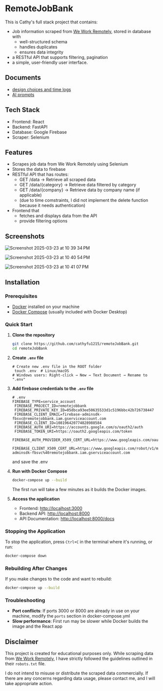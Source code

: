 # RemoteJobBank
This is Cathy's full stack project that contains:
- Job information scraped from [We Work Remotely](https://weworkremotely.com), stored in database with
  - well-structured schema
  - handles duplicates
  - ensures data integrity
- a RESTful API that supports filtering, pagination
- a simple, user-friendly user interface.


## Documents
- [design choices and time logs](https://github.com/cathyfu1215/remoteJobBank/blob/main/design-choices.md)
- [AI prompts](https://github.com/cathyfu1215/remoteJobBank/blob/main/ai-prompts.md)



## Tech Stack
- Frontend: React 
- Backend: FastAPI
- Database: Google Firebase
- Scraper: Selenium


## Features
- Scrapes job data from We Work Remotely using Selenium
- Stores the data to firebase
- RESTful API that has routes:
  - GET /data → Retrieve all scraped data
  - GET /data/{category} → Retrieve data filtered by category
  - GET /data/{company} → Retrieve data by company name (if applicable)
  - (due to time comstraints, I did not implement the delete function because it needs authentication)
- Frontend that
  - fetches and displays data from the API
  - provide filtering options

## Screenshots
![Screenshot 2025-03-23 at 10 39 34 PM](https://github.com/user-attachments/assets/1348e52c-17c6-4090-8fbf-c78a4b65c49a)

![Screenshot 2025-03-23 at 10 40 54 PM](https://github.com/user-attachments/assets/339133ac-1321-4381-96f0-33437445d768)

![Screenshot 2025-03-23 at 10 41 07 PM](https://github.com/user-attachments/assets/ab3d432d-ba35-4817-b157-105596526b91)

## Installation

### Prerequisites
- [Docker](https://www.docker.com/products/docker-desktop/) installed on your machine
- [Docker Compose](https://docs.docker.com/compose/install/) (usually included with Docker Desktop)

### Quick Start

1. **Clone the repository**
   ```bash
   git clone https://github.com/cathyfu1215/remoteJobBank.git
   cd remoteJobBank
   ```
2. **Create ```.env``` file**
   ```
   # Create new .env file in the ROOT folder
    touch .env  # Linux/macOS
   # Windows users: Right-click → New → Text Document → Rename to ".env"
   
   ```
3. **Add firebase credentials to the ```.env``` file**
   ```
   # .env
   FIREBASE_TYPE=service_account
    FIREBASE_PROJECT_ID=remotejobbank
    FIREBASE_PRIVATE_KEY_ID=05dbca93ee50635533d1c5196bbc42b726738447
    FIREBASE_CLIENT_EMAIL=firebase-adminsdk-fbsvc@remotejobbank.iam.gserviceaccount.com
    FIREBASE_CLIENT_ID=108196420774828988584
    FIREBASE_AUTH_URI=https://accounts.google.com/o/oauth2/auth
    FIREBASE_TOKEN_URI=https://oauth2.googleapis.com/token
    FIREBASE_AUTH_PROVIDER_X509_CERT_URL=https://www.googleapis.com/oauth2/v1/certs
    FIREBASE_CLIENT_X509_CERT_URL=https://www.googleapis.com/robot/v1/metadata/x509/firebase-adminsdk-fbsvc%40remotejobbank.iam.gserviceaccount.com
   ```
    and save the .env
4. **Run with Docker Compose**
   ```bash
   docker-compose up --build
   ```
   The first run will take a few minutes as it builds the Docker images.

3. **Access the application**
   - Frontend: [http://localhost:3000](http://localhost:3000)
   - Backend API: [http://localhost:8000](http://localhost:8000)
   - API Documentation: [http://localhost:8000/docs](http://localhost:8000/docs)

### Stopping the Application

To stop the application, press `Ctrl+C` in the terminal where it's running, or run:
```bash
docker-compose down
```

### Rebuilding After Changes

If you make changes to the code and want to rebuild:
```bash
docker-compose up --build
```

### Troubleshooting

- **Port conflicts**: If ports 3000 or 8000 are already in use on your machine, modify the `ports` section in docker-compose.yml
- **Slow performance**: First run may be slower while Docker builds the image and the React app



## Disclaimer  
This project is created for educational purposes only. While scraping data from [We Work Remotely](https://weworkremotely.com), I have strictly followed the guidelines outlined in their `robots.txt` file.  

I do not intend to misuse or distribute the scraped data commercially. If there are any concerns regarding data usage, please contact me, and I will take appropriate action.
